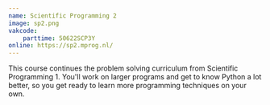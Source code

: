 ```yaml
---
name: Scientific Programming 2
image: sp2.png
vakcode:
    parttime: 50622SCP3Y
online: https://sp2.mprog.nl/
---
```


This course continues the problem solving curriculum from Scientific Programming 1. You'll work on larger programs and get to know Python a lot better, so you get ready to learn more programming techniques on your own.
